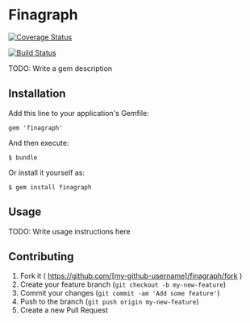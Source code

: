 # Finagraph

[![Coverage Status](https://coveralls.io/repos/zackperdue/finagraph-rb/badge.png)](https://coveralls.io/r/zackperdue/finagraph-rb)

[![Build Status](https://travis-ci.org/zackperdue/finagraph-rb.svg?branch=master)](https://travis-ci.org/zackperdue/finagraph-rb)

TODO: Write a gem description

## Installation

Add this line to your application's Gemfile:

    gem 'finagraph'

And then execute:

    $ bundle

Or install it yourself as:

    $ gem install finagraph

## Usage

TODO: Write usage instructions here

## Contributing

1. Fork it ( https://github.com/[my-github-username]/finagraph/fork )
2. Create your feature branch (`git checkout -b my-new-feature`)
3. Commit your changes (`git commit -am 'Add some feature'`)
4. Push to the branch (`git push origin my-new-feature`)
5. Create a new Pull Request
